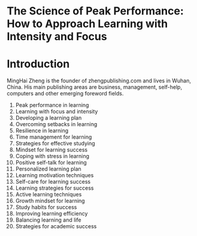 # The Science of Peak Performance: How to Approach Learning with Intensity and Focus

# Introduction

MingHai Zheng is the founder of zhengpublishing.com and lives in Wuhan, China. His main publishing areas are business, management, self-help, computers and other emerging foreword fields.



1. Peak performance in learning
2. Learning with focus and intensity
3. Developing a learning plan
4. Overcoming setbacks in learning
5. Resilience in learning
6. Time management for learning
7. Strategies for effective studying
8. Mindset for learning success
9. Coping with stress in learning
10. Positive self-talk for learning
11. Personalized learning plan
12. Learning motivation techniques
13. Self-care for learning success
14. Learning strategies for success
15. Active learning techniques
16. Growth mindset for learning
17. Study habits for success
18. Improving learning efficiency
19. Balancing learning and life
20. Strategies for academic success

